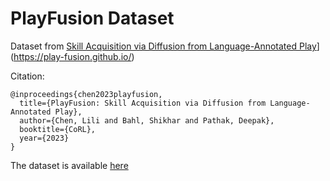 # PlayFusion Dataset



Dataset from [Skill Acquisition via Diffusion from Language-Annotated Play]([https://robo-affordances.github.io/)](https://play-fusion.github.io/) 

Citation: 

```
@inproceedings{chen2023playfusion,
  title={PlayFusion: Skill Acquisition via Diffusion from Language-Annotated Play},
  author={Chen, Lili and Bahl, Shikhar and Pathak, Deepak},
  booktitle={CoRL},
  year={2023}
}
```

The dataset is available [here](https://drive.google.com/file/d/1iCISer3q8eML0_pmMOQR5Ve5MuxTVnns/view?usp=sharing)



